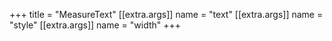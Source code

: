 +++
title = "MeasureText"
[[extra.args]]
name = "text"
[[extra.args]]
name = "style"
[[extra.args]]
name = "width"
+++